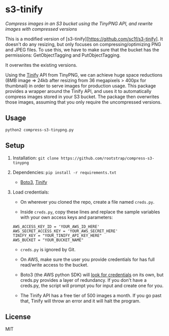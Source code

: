 # s3-tinify
*Compress images in an S3 bucket using the TinyPNG API, and rewrite images with compressed versions*

This is a modified version of [s3-tinify][https://github.com/sc1f/s3-tinify].
It doesn't do any resizing, but only focuses on compressing/optimizing PNG and JPEG files. 
To use this, we have to make sure that the bucket has the permissions: GetObjectTagging and PutObjectTagging. 

It overwrites the existing versions. 

Using the [Tinify](https://github.com/tinify/tinify-python) API from TinyPNG, we can achieve huge space reductions (8MB image => 24kb after resizing from 36 megapixels > 400px for thumbnail) in order to serve images for production usage. This package provides a wrapper around the Tinify API, and uses it to automatically compress images stored in your S3 bucket. The package then overwrites those images, assuming that you only require the uncompressed versions.

## Usage

`python2 compress-s3-tinypng.py` 


## Setup

1. Installation: `git clone https://github.com/rootstrap/compress-s3-tinypng` 

2. Dependencies: `pip install -r requirements.txt` 

	- [Boto3](https://github.com/boto/boto3), [Tinify](https://github.com/tinify/tinify-python)

3. Load credentials:

	- On wherever you cloned the repo, create a file named `creds.py`. 

	- Inside `creds.py`, copy these lines and replace the sample variables with your own access keys and parameters:
	```
	AWS_ACCESS_KEY_ID = 'YOUR_AWS_ID_HERE'
	AWS_SECRET_ACCESS_KEY = 'YOUR_AWS_SECRET_HERE'
	TINIFY_KEY = "YOUR_TINIFY_API_KEY_HERE"
	AWS_BUCKET = "YOUR_BUCKET_NAME"
	```

	- `creds.py` is ignored by Git.

	- On AWS, make sure the user you provide credentials for has full read/write access to the bucket.

	- Boto3 (the AWS python SDK) will [look for credentials](http://boto3.readthedocs.io/en/latest/guide/configuration.html) on its own, but creds.py provides a layer of redundancy. If you don't have a creds.py, the script will prompt you for input and create one for you. 

	- The Tinify API has a free tier of 500 images a month. If you go past that, Tinify will throw an error and it will halt the program.


## License

MIT